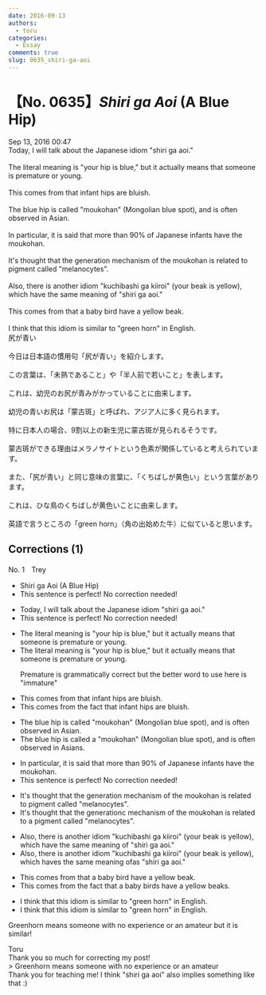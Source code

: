 ```yaml
---
date: 2016-09-13
authors:
  - toru
categories:
  - Essay
comments: true
slug: 0635_shiri-ga-aoi
---
```


# 【No. 0635】<strong><em>Shiri ga Aoi</strong></em> (A Blue Hip)
<div class="date">Sep 13, 2016 00:47</div>
<div id="post"><div id="body_show_ori">
Today, I will talk about the Japanese idiom "shiri ga aoi."<br/><br/>The literal meaning is "your hip is blue," but it actually means that someone is premature or young.<br/><br/>This comes from that infant hips are bluish.<br/><br/>The blue hip is called "moukohan" (Mongolian blue spot), and is often observed in Asian.<br/><br/>In particular, it is said that more than 90% of Japanese infants have the moukohan.<br/><br/>It's thought that the generation mechanism of the moukohan is related to pigment called "melanocytes".<br/><br/>Also, there is another idiom "kuchibashi ga kiiroi" (your beak is yellow), which have the same meaning of "shiri ga aoi."<br/><br/>This comes from that a baby bird have a yellow beak.<br/><br/>I think that this idiom is similar to "green horn" in English.
</div></div>

<!-- more -->

<div id="post_ja"><div id="body_show_mo">
尻が青い<br/><br/>今日は日本語の慣用句「尻が青い」を紹介します。<br/><br/>この言葉は、「未熟であること」や「半人前で若いこと」を表します。<br/><br/>これは、幼児のお尻が青みがかっていることに由来します。<br/><br/>幼児の青いお尻は「蒙古斑」と呼ばれ、アジア人に多く見られます。<br/><br/>特に日本人の場合、9割以上の新生児に蒙古斑が見られるそうです。<br/><br/>蒙古斑ができる理由はメラノサイトという色素が関係していると考えられています。<br/><br/>また、「尻が青い」と同じ意味の言葉に、「くちばしが黄色い」という言葉があります。<br/><br/>これは、ひな鳥のくちばしが黄色いことに由来します。<br/><br/>英語で言うところの「green horn」（角の出始めた牛）に似ていると思います。
</div></div>

## Corrections (1)
<div id="block"><div class="first_name"> No. 1　<span class="just_name">Trey</span></div><div id="block2">
<ul class="correction_field">
<li class="incorrect">Shiri ga Aoi (A Blue Hip)</li>
<li class="corrected perfect">This sentence is perfect! No correction needed!</li>
</ul>
<ul class="correction_field">
<li class="incorrect">Today, I will talk about the Japanese idiom "shiri ga aoi."</li>
<li class="corrected perfect">This sentence is perfect! No correction needed!</li>
</ul>
<ul class="correction_field">
<li class="incorrect">The literal meaning is "your hip is blue," but it actually means that someone is premature or young.</li>
<li class="corrected correct">
The literal meaning is "your hip is blue," but it actually means that someone is premature or young.
<p class="correction_comment">Premature is grammatically correct  but the better word to use here is "immature"</p>
</li>
</ul>
<ul class="correction_field">
<li class="incorrect">This comes from that infant hips are bluish.</li>
<li class="corrected correct">
This comes from th<span class="f_red">e f</span>a<span class="f_red">c</span>t <span class="f_red">that </span>infant hips are bluish.
</li>
</ul>
<ul class="correction_field">
<li class="incorrect">The blue hip is called "moukohan" (Mongolian blue spot), and is often observed in Asian.</li>
<li class="corrected correct">
The blue hip is called <span class="f_red">a </span>"moukohan" (Mongolian blue spot), and is often observed in Asian<span class="f_red">s</span>.
</li>
</ul>
<ul class="correction_field">
<li class="incorrect">In particular, it is said that more than 90% of Japanese infants have the moukohan.</li>
<li class="corrected perfect">This sentence is perfect! No correction needed!</li>
</ul>
<ul class="correction_field">
<li class="incorrect">It's thought that the generation mechanism of the moukohan is related to pigment called "melanocytes".</li>
<li class="corrected correct">
It's thought that the gene<span class="f_gray"><span class="sline">ra</span></span>ti<span class="f_gray"><span class="sline">on</span></span><span class="f_red">c</span> mechanism of the moukohan is related to <span class="f_red">a </span>pigment called "melanocytes".
</li>
</ul>
<ul class="correction_field">
<li class="incorrect">Also, there is another idiom "kuchibashi ga kiiroi" (your beak is yellow), which have the same meaning of "shiri ga aoi."</li>
<li class="corrected correct">
Also, there is another idiom "kuchibashi ga kiiroi" (your beak is yellow), which ha<span class="f_gray"><span class="sline">ve</span></span><span class="f_red">s</span> the same meaning <span class="f_gray"><span class="sline">of</span></span><span class="f_red">as</span> "shiri ga aoi."
</li>
</ul>
<ul class="correction_field">
<li class="incorrect">This comes from that a baby bird have a yellow beak.</li>
<li class="corrected correct">
This comes from th<span class="f_red">e f</span>a<span class="f_red">c</span>t <span class="f_red">th</span>a<span class="f_red">t</span> <span class="f_red">a </span>baby bird<span class="f_red">s</span> have a yellow beak<span class="f_red">s</span>.
</li>
</ul>
<ul class="correction_field">
<li class="incorrect">I think that this idiom is similar to "green horn" in English.</li>
<li class="corrected correct">
I think that this idiom is similar to "green<span class="f_gray"><span class="sline"> </span></span>horn" in English.
</li>
</ul>
<p class="comment_small">
 Greenhorn means someone with no experience or an amateur but it is similar!
</p>

</div><div class="name"><span class="just_name">Toru</span><br>
Thank you so much for correcting my post!<br/>&gt; Greenhorn means someone with no experience or an amateur <br/>Thank you for teaching me! I think "shiri ga aoi" also implies something like that :)
</div>
</div>
